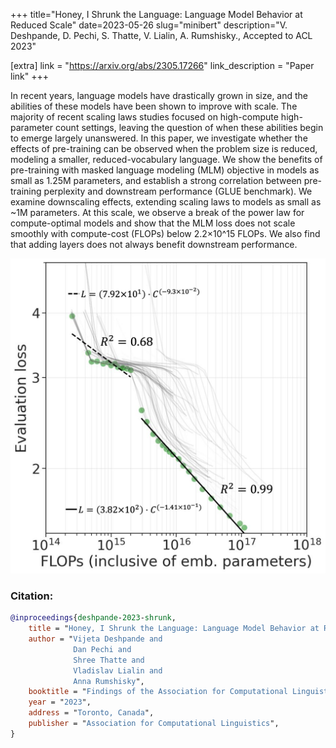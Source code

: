 +++
title="Honey, I Shrunk the Language: Language Model Behavior at Reduced Scale"
date=2023-05-26
slug="minibert"
description="V. Deshpande, D. Pechi, S. Thatte, V. Lialin, A. Rumshisky., Accepted to ACL 2023"

[extra]
link = "https://arxiv.org/abs/2305.17266"
link_description = "Paper link"
+++

In recent years, language models have drastically grown in size, and the abilities of these models have been shown to improve with scale. The majority of recent scaling laws studies focused on high-compute high-parameter count settings, leaving the question of when these abilities begin to emerge largely unanswered. In this paper, we investigate whether the effects of pre-training can be observed when the problem size is reduced, modeling a smaller, reduced-vocabulary language. We show the benefits of pre-training with masked language modeling (MLM) objective in models as small as 1.25M parameters, and establish a strong correlation between pre-training perplexity and downstream performance (GLUE benchmark). We examine downscaling effects, extending scaling laws to models as small as ~1M parameters. At this scale, we observe a break of the power law for compute-optimal models and show that the MLM loss does not scale smoothly with compute-cost (FLOPs) below 2.2×10^15 FLOPs. We also find that adding layers does not always benefit downstream performance.

<!-- more -->

![Scaling law at 1-20M model size](mini_scaling_law.png)

### Citation:
```bibtex
@inproceedings{deshpande-2023-shrunk,
    title = "Honey, I Shrunk the Language: Language Model Behavior at Reduced Scale",
    author = "Vijeta Deshpande and
              Dan Pechi and
              Shree Thatte and
              Vladislav Lialin and
              Anna Rumshisky",
    booktitle = "Findings of the Association for Computational Linguistics: ACL 2023",
    year = "2023",
    address = "Toronto, Canada",
    publisher = "Association for Computational Linguistics",
}
```
